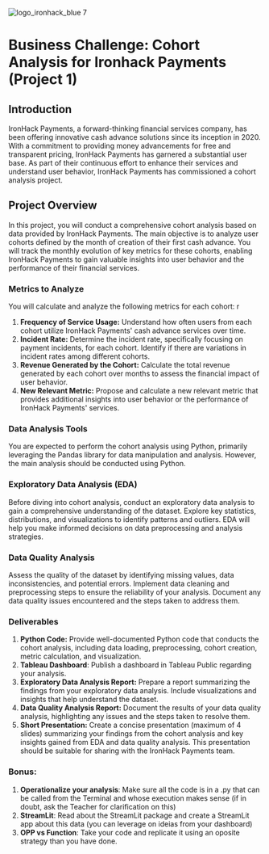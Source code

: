 ![logo_ironhack_blue 7](https://user-images.githubusercontent.com/23629340/40541063-a07a0a8a-601a-11e8-91b5-2f13e4e6b441.png)

# Business Challenge: Cohort Analysis for Ironhack Payments (Project 1)

## Introduction

IronHack Payments, a forward-thinking financial services company, has been offering innovative cash advance solutions since its inception in 2020. With a commitment to providing money advancements for free and transparent pricing, IronHack Payments has garnered a substantial user base. As part of their continuous effort to enhance their services and understand user behavior, IronHack Payments has commissioned a cohort analysis project.

## Project Overview

In this project, you will conduct a comprehensive cohort analysis based on data provided by IronHack Payments. The main objective is to analyze user cohorts defined by the month of creation of their first cash advance. You will track the monthly evolution of key metrics for these cohorts, enabling IronHack Payments to gain valuable insights into user behavior and the performance of their financial services.

### Metrics to Analyze

You will calculate and analyze the following metrics for each cohort:
r
1. **Frequency of Service Usage:** Understand how often users from each cohort utilize IronHack Payments' cash advance services over time.
2. **Incident Rate:** Determine the incident rate, specifically focusing on payment incidents, for each cohort. Identify if there are variations in incident rates among different cohorts.
3. **Revenue Generated by the Cohort:** Calculate the total revenue generated by each cohort over months to assess the financial impact of user behavior.
4. **New Relevant Metric:** Propose and calculate a new relevant metric that provides additional insights into user behavior or the performance of IronHack Payments' services.

### Data Analysis Tools

You are expected to perform the cohort analysis using Python, primarily leveraging the Pandas library for data manipulation and analysis. However, the main analysis should be conducted using Python.

### Exploratory Data Analysis (EDA)

Before diving into cohort analysis, conduct an exploratory data analysis to gain a comprehensive understanding of the dataset. Explore key statistics, distributions, and visualizations to identify patterns and outliers. EDA will help you make informed decisions on data preprocessing and analysis strategies.

### Data Quality Analysis

Assess the quality of the dataset by identifying missing values, data inconsistencies, and potential errors. Implement data cleaning and preprocessing steps to ensure the reliability of your analysis. Document any data quality issues encountered and the steps taken to address them.

### Deliverables

1. **Python Code:** Provide well-documented Python code that conducts the cohort analysis, including data loading, preprocessing, cohort creation, metric calculation, and visualization.
2. **Tableau Dashboard**: Publish a dashboard in Tableau Public regarding your analysis.
3. **Exploratory Data Analysis Report:** Prepare a report summarizing the findings from your exploratory data analysis. Include visualizations and insights that help understand the dataset.
4. **Data Quality Analysis Report:** Document the results of your data quality analysis, highlighting any issues and the steps taken to resolve them.
5. **Short Presentation:** Create a concise presentation (maximum of 4 slides) summarizing your findings from the cohort analysis and key insights gained from EDA and data quality analysis. This presentation should be suitable for sharing with the IronHack Payments team.
   
### Bonus:
1. **Operationalize your analysis**: Make sure all the code is in a .py that can be called from the Terminal and whose execution makes sense (if in doubt, ask the Teacher for clarification on this)
2. **StreamLit**: Read about the StreamLit package and create a StreamLit app about this data (you can leverage on ideias from your dashboard)
3. **OPP vs Function**: Take your code and replicate it using an oposite strategy than you have done.

<!-- this version uses Tableau which consorci doesn't use -->

<!-- https://github.com/ironhack-labs/project-1-ironhack-payments-2-en -->
